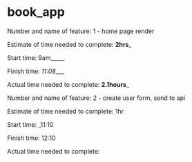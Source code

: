 # book_app

Number and name of feature: 1 - home page render

Estimate of time needed to complete: __2hrs___

Start time: 9am_____

Finish time: _11:08____

Actual time needed to complete: __2.1hours___




Number and name of feature: 2 - create user form, send to api

Estimate of time needed to complete: 1hr

Start time: _11:10

Finish time: 12:10

Actual time needed to complete: 